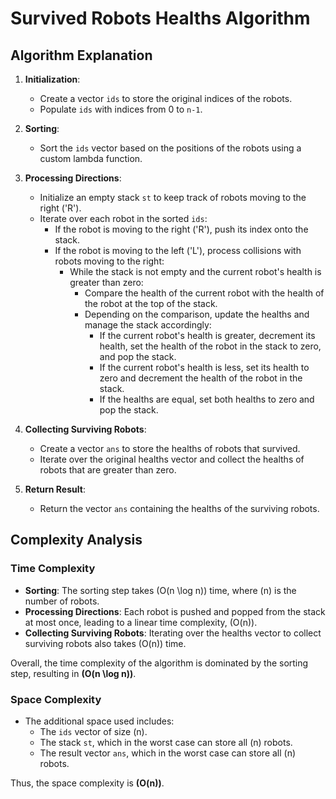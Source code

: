 # Survived Robots Healths Algorithm

## Algorithm Explanation

1. **Initialization**:
   - Create a vector `ids` to store the original indices of the robots.
   - Populate `ids` with indices from 0 to `n-1`.

2. **Sorting**:
   - Sort the `ids` vector based on the positions of the robots using a custom lambda function.

3. **Processing Directions**:
   - Initialize an empty stack `st` to keep track of robots moving to the right ('R').
   - Iterate over each robot in the sorted `ids`:
     - If the robot is moving to the right ('R'), push its index onto the stack.
     - If the robot is moving to the left ('L'), process collisions with robots moving to the right:
       - While the stack is not empty and the current robot's health is greater than zero:
         - Compare the health of the current robot with the health of the robot at the top of the stack.
         - Depending on the comparison, update the healths and manage the stack accordingly:
           - If the current robot's health is greater, decrement its health, set the health of the robot in the stack to zero, and pop the stack.
           - If the current robot's health is less, set its health to zero and decrement the health of the robot in the stack.
           - If the healths are equal, set both healths to zero and pop the stack.

4. **Collecting Surviving Robots**:
   - Create a vector `ans` to store the healths of robots that survived.
   - Iterate over the original healths vector and collect the healths of robots that are greater than zero.

5. **Return Result**:
   - Return the vector `ans` containing the healths of the surviving robots.

## Complexity Analysis

### Time Complexity
- **Sorting**: The sorting step takes \(O(n \log n)\) time, where \(n\) is the number of robots.
- **Processing Directions**: Each robot is pushed and popped from the stack at most once, leading to a linear time complexity, \(O(n)\).
- **Collecting Surviving Robots**: Iterating over the healths vector to collect surviving robots also takes \(O(n)\) time.

Overall, the time complexity of the algorithm is dominated by the sorting step, resulting in **\(O(n \log n)\)**.

### Space Complexity
- The additional space used includes:
  - The `ids` vector of size \(n\).
  - The stack `st`, which in the worst case can store all \(n\) robots.
  - The result vector `ans`, which in the worst case can store all \(n\) robots.

Thus, the space complexity is **\(O(n)\)**.
